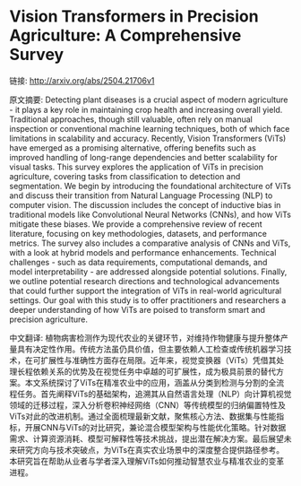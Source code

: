 # Vision Transformers in Precision Agriculture: A Comprehensive Survey

链接: http://arxiv.org/abs/2504.21706v1

原文摘要:
Detecting plant diseases is a crucial aspect of modern agriculture - it plays
a key role in maintaining crop health and increasing overall yield. Traditional
approaches, though still valuable, often rely on manual inspection or
conventional machine learning techniques, both of which face limitations in
scalability and accuracy. Recently, Vision Transformers (ViTs) have emerged as
a promising alternative, offering benefits such as improved handling of
long-range dependencies and better scalability for visual tasks. This survey
explores the application of ViTs in precision agriculture, covering tasks from
classification to detection and segmentation. We begin by introducing the
foundational architecture of ViTs and discuss their transition from Natural
Language Processing (NLP) to computer vision. The discussion includes the
concept of inductive bias in traditional models like Convolutional Neural
Networks (CNNs), and how ViTs mitigate these biases. We provide a comprehensive
review of recent literature, focusing on key methodologies, datasets, and
performance metrics. The survey also includes a comparative analysis of CNNs
and ViTs, with a look at hybrid models and performance enhancements. Technical
challenges - such as data requirements, computational demands, and model
interpretability - are addressed alongside potential solutions. Finally, we
outline potential research directions and technological advancements that could
further support the integration of ViTs in real-world agricultural settings.
Our goal with this study is to offer practitioners and researchers a deeper
understanding of how ViTs are poised to transform smart and precision
agriculture.

中文翻译:
植物病害检测作为现代农业的关键环节，对维持作物健康与提升整体产量具有决定性作用。传统方法虽仍具价值，但主要依赖人工检查或传统机器学习技术，在可扩展性与准确性方面存在局限。近年来，视觉变换器（ViTs）凭借其处理长程依赖关系的优势及在视觉任务中卓越的可扩展性，成为极具前景的替代方案。本文系统探讨了ViTs在精准农业中的应用，涵盖从分类到检测与分割的全流程任务。首先阐释ViTs的基础架构，追溯其从自然语言处理（NLP）向计算机视觉领域的迁移过程，深入分析卷积神经网络（CNN）等传统模型的归纳偏置特性及ViTs对此的改进机制。通过全面梳理最新文献，聚焦核心方法、数据集与性能指标，开展CNN与ViTs的对比研究，兼论混合模型架构与性能优化策略。针对数据需求、计算资源消耗、模型可解释性等技术挑战，提出潜在解决方案。最后展望未来研究方向与技术突破点，为ViTs在真实农业场景中的深度整合提供路径参考。本研究旨在帮助从业者与学者深入理解ViTs如何推动智慧农业与精准农业的变革进程。
